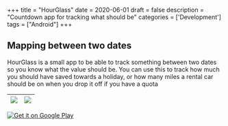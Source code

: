 +++
title = "HourGlass"
date = 2020-06-01
draft = false
description = "Countdown app for tracking what should be"
categories = ['Development']
tags = ["Android"]
+++

## Mapping between two dates

HourGlass is a small app to be able to track something between two dates so you know what the value should be. You can use this to track how much you should have saved towards a holiday, or how many miles a rental car should be on when you drop it off if you have a quota

| ![](https://play-lh.googleusercontent.com/tx4ERE2kwSd2eRQ2FJBhdR0a8mS5O4GviTiWY9b0dRn2fWLLA40otcUgDa_y-IFXM0s=w5120-h2880-rw) | ![](https://play-lh.googleusercontent.com/lM6MDezVLjw9nyqGj2PaK1Pt6oumuJAgqHa17KtTU0G5DoVM7hsmFLOl5qQ-QOj14O4=w5120-h2880-rw) |
|---|---|

<a class="google-play" href='https://play.google.com/store/apps/details?id=tmg.hourglass'><img alt='Get it on Google Play' src='https://play.google.com/intl/en_us/badges/static/images/badges/en_badge_web_generic.png'/></a>